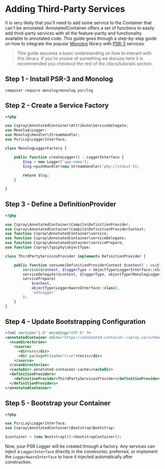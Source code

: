 # Adding Third-Party Services

It is very likely that you'll need to add some service to the Container that can't be annotated. AnnotatedContainer offers a set of functions to easily add third-party services with all the feature-parity and functionality available to annotated code. This guide goes through a step-by-step guide on how to integrate the popular [Monolog](https://github.com/Seldaek/monolog) library with [PSR-3](https://www.php-fig.org/psr/psr-3/) services. 

> This guide assumes a basic understanding on how to interact with this library. If you're unsure of something we discuss here it is recommended you checkout the rest of the /docs/tutorials section.

## Step 1 - Install PSR-3 and Monolog

```shell
composer require monolog/monolog psr/log
```

## Step 2 - Create a Service Factory

```php
<?php

use Cspray\AnnotatedContainer\Attribute\ServiceDelegate;
use Monolog\Logger;
use Monolog\Handler\StreamHandler;
use Psr\Log\LoggerInterface;

class MonologLoggerFactory {

    public function createLogger() : LoggerInterface {
        $log = new Logger('app-name');
        $log->pushHandler(new StreamHandler('php://stdout'));
        
        return $log;
    }

}
```

## Step 3 - Define a DefinitionProvider 

```php
<?php

use Cspray\AnnotatedContainer\Compile\DefinitionProvider;
use Cspray\AnnotatedContainer\Compile\DefinitionProviderContext;
use function Cspray\AnnotatedContainer\service;
use function Cspray\AnnotatedContainer\serviceDelegate;
use function Cspray\AnnotatedContainer\servicePrepare;
use function Cspray\Typiphy\objectType;

class ThirdPartyServicesProvider implements DefinitionProvider {

    public function consume(DefinitionProviderContext $context) : void {
        service($context, $loggerType = objectType(LoggerInterface::class));
        serviceDelegate($context, $loggerType, objectType(MonologLoggerFactory::class), 'createLogger');
        servicePrepare(
            $context,
            objectType(LoggerAwareInterface::class),
            'setLogger'
        );
    }
}

```

## Step 4 - Update Bootstrapping Configuration

```xml
<?xml version="1.0" encoding="UTF-8" ?>
<annotatedContainer xmlns="https://annotated-container.cspray.io/schema/annotated-container.xsd">
  <scanDirectories>
    <source>
      <dir>src</dir>
      <dir packagePrivate="true">tests</dir>
    </source>
  </scanDirectories>
  <cacheDir>.annotated-container-cache</cacheDir>
  <definitionProviders>
    <definitionProvider>ThirdPartyServicesProvider</definitionProvider>
  </definitionProviders>
</annotatedContainer>
```

## Step 5 - Bootstrap your Container

```php
<?php

use Psr\Log\LoggerInterface;
use Cspray\AnnotatedContainer\Bootstrap\Bootstrap;

$container = (new Bootstrap())->bootstrapContainer();
```

Now, your PSR Logger will be created through a factory. Any services can inject a `LoggerInterface` directly in the constructor, preferred, or implement the `LoggerAwareInterface` to have it injected automatically after construction.